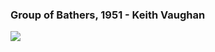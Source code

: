 ### Group of Bathers, 1951 - Keith Vaughan
<img src="https://64.media.tumblr.com/0e842dd4e952718d625e4e16e8f2c9da/2d9480b9971498e8-2b/s1280x1920/098fd546f652b1766284f8ea8a31f36793966276.jpg">
